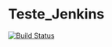 # Teste_Jenkins
[![Build Status](http://publisher.ordomederi.com:8080/buildStatus/icon?job=Test_free_git)](http://publisher.ordomederi.com:8080/job/Test_free_git)
